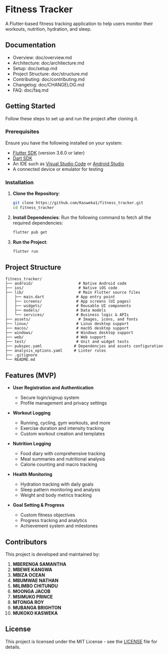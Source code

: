 # Fitness Tracker

A Flutter-based fitness tracking application to help users monitor their workouts, nutrition, hydration, and sleep.

## Documentation
- Overview: doc/overview.md
- Architecture: doc/architecture.md
- Setup: doc/setup.md
- Project Structure: doc/structure.md
- Contributing: doc/contributing.md
- Changelog: doc/CHANGELOG.md
- FAQ: doc/faq.md

## Getting Started

Follow these steps to set up and run the project after cloning it.

### Prerequisites

Ensure you have the following installed on your system:
- [Flutter SDK](https://docs.flutter.dev/get-started/install) (version 3.6.0 or later)
- [Dart SDK](https://dart.dev/get-dart)
- An IDE such as [Visual Studio Code](https://code.visualstudio.com/) or [Android Studio](https://developer.android.com/studio)
- A connected device or emulator for testing

### Installation

1. **Clone the Repository**:
   ```bash
   git clone https://github.com/Kasweka1/fitness_tracker.git
   cd fitness_tracker
   ```

2. **Install Dependencies**: 
   Run the following command to fetch all the required dependencies:
   ```bash
   flutter pub get
   ```

3. **Run the Project**:
   ```bash
   flutter run
   ```

## Project Structure

```
fitness_tracker/
├── android/                    # Native Android code
├── ios/                        # Native iOS code
├── lib/                        # Main Flutter source files
│   ├── main.dart              # App entry point
│   ├── screens/               # App screens (UI pages)
│   ├── widgets/               # Reusable UI components
│   ├── models/                # Data models
│   └── services/              # Business logic & APIs
├── assets/                     # Images, icons, and fonts
├── linux/                     # Linux desktop support
├── macos/                     # macOS desktop support
├── windows/                   # Windows desktop support
├── web/                       # Web support
├── test/                      # Unit and widget tests
├── pubspec.yaml              # Dependencies and assets configuration
├── analysis_options.yaml     # Linter rules
├── .gitignore
└── README.md
```

## Features (MVP)

- **User Registration and Authentication**
  - Secure login/signup system
  - Profile management and privacy settings

- **Workout Logging**
  - Running, cycling, gym workouts, and more
  - Exercise duration and intensity tracking
  - Custom workout creation and templates

- **Nutrition Logging**
  - Food diary with comprehensive tracking
  - Meal summaries and nutritional analysis
  - Calorie counting and macro tracking

- **Health Monitoring**
  - Hydration tracking with daily goals
  - Sleep pattern monitoring and analysis
  - Weight and body metrics tracking

- **Goal Setting & Progress**
  - Custom fitness objectives
  - Progress tracking and analytics
  - Achievement system and milestones



## Contributors

This project is developed and maintained by:

1. **MBERENGA SAMANTHA**
2. **MBEWE KANGWA**
3. **MBIZA OCEAN**
4. **MBUMWAE NATHAN**
5. **MILIMBO CHITUNDU**
6. **MOONGA JACOB**
7. **MSIMUKO PRINCE**
8. **MTONGA ROY**
9. **MUBANGA BRIGHTON**
10. **MUKOKO KASWEKA**



## License

This project is licensed under the MIT License - see the [LICENSE](LICENSE) file for details.
